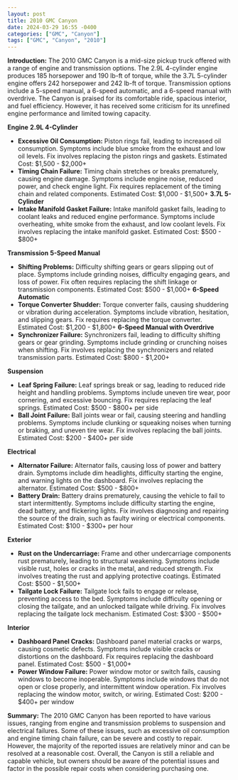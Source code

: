 ```yaml
---
layout: post
title: 2010 GMC Canyon
date: 2024-03-29 16:55 -0400
categories: ["GMC", "Canyon"]
tags: ["GMC", "Canyon", "2010"]
---
```

**Introduction:**
The 2010 GMC Canyon is a mid-size pickup truck offered with a range of engine and transmission options. The 2.9L 4-cylinder engine produces 185 horsepower and 190 lb-ft of torque, while the 3.7L 5-cylinder engine offers 242 horsepower and 242 lb-ft of torque. Transmission options include a 5-speed manual, a 6-speed automatic, and a 6-speed manual with overdrive. The Canyon is praised for its comfortable ride, spacious interior, and fuel efficiency. However, it has received some criticism for its unrefined engine performance and limited towing capacity.

**Engine**
**2.9L 4-Cylinder**
* **Excessive Oil Consumption:** Piston rings fail, leading to increased oil consumption. Symptoms include blue smoke from the exhaust and low oil levels. Fix involves replacing the piston rings and gaskets. Estimated Cost: $1,500 - $2,000+
* **Timing Chain Failure:** Timing chain stretches or breaks prematurely, causing engine damage. Symptoms include engine noise, reduced power, and check engine light. Fix requires replacement of the timing chain and related components. Estimated Cost: $1,000 - $1,500+
**3.7L 5-Cylinder**
* **Intake Manifold Gasket Failure:** Intake manifold gasket fails, leading to coolant leaks and reduced engine performance. Symptoms include overheating, white smoke from the exhaust, and low coolant levels. Fix involves replacing the intake manifold gasket. Estimated Cost: $500 - $800+

**Transmission**
**5-Speed Manual**
* **Shifting Problems:** Difficulty shifting gears or gears slipping out of place. Symptoms include grinding noises, difficulty engaging gears, and loss of power. Fix often requires replacing the shift linkage or transmission components. Estimated Cost: $500 - $1,000+
**6-Speed Automatic**
* **Torque Converter Shudder:** Torque converter fails, causing shuddering or vibration during acceleration. Symptoms include vibration, hesitation, and slipping gears. Fix requires replacing the torque converter. Estimated Cost: $1,200 - $1,800+
**6-Speed Manual with Overdrive**
* **Synchronizer Failure:** Synchronizers fail, leading to difficulty shifting gears or gear grinding. Symptoms include grinding or crunching noises when shifting. Fix involves replacing the synchronizers and related transmission parts. Estimated Cost: $800 - $1,200+

**Suspension**
* **Leaf Spring Failure:** Leaf springs break or sag, leading to reduced ride height and handling problems. Symptoms include uneven tire wear, poor cornering, and excessive bouncing. Fix requires replacing the leaf springs. Estimated Cost: $500 - $800+ per side
* **Ball Joint Failure:** Ball joints wear or fail, causing steering and handling problems. Symptoms include clunking or squeaking noises when turning or braking, and uneven tire wear. Fix involves replacing the ball joints. Estimated Cost: $200 - $400+ per side

**Electrical**
* **Alternator Failure:** Alternator fails, causing loss of power and battery drain. Symptoms include dim headlights, difficulty starting the engine, and warning lights on the dashboard. Fix involves replacing the alternator. Estimated Cost: $500 - $800+
* **Battery Drain:** Battery drains prematurely, causing the vehicle to fail to start intermittently. Symptoms include difficulty starting the engine, dead battery, and flickering lights. Fix involves diagnosing and repairing the source of the drain, such as faulty wiring or electrical components. Estimated Cost: $100 - $300+ per hour

**Exterior**
* **Rust on the Undercarriage:** Frame and other undercarriage components rust prematurely, leading to structural weakening. Symptoms include visible rust, holes or cracks in the metal, and reduced strength. Fix involves treating the rust and applying protective coatings. Estimated Cost: $500 - $1,500+
* **Tailgate Lock Failure:** Tailgate lock fails to engage or release, preventing access to the bed. Symptoms include difficulty opening or closing the tailgate, and an unlocked tailgate while driving. Fix involves replacing the tailgate lock mechanism. Estimated Cost: $300 - $500+

**Interior**
* **Dashboard Panel Cracks:** Dashboard panel material cracks or warps, causing cosmetic defects. Symptoms include visible cracks or distortions on the dashboard. Fix requires replacing the dashboard panel. Estimated Cost: $500 - $1,000+
* **Power Window Failure:** Power window motor or switch fails, causing windows to become inoperable. Symptoms include windows that do not open or close properly, and intermittent window operation. Fix involves replacing the window motor, switch, or wiring. Estimated Cost: $200 - $400+ per window

**Summary:**
The 2010 GMC Canyon has been reported to have various issues, ranging from engine and transmission problems to suspension and electrical failures. Some of these issues, such as excessive oil consumption and engine timing chain failure, can be severe and costly to repair. However, the majority of the reported issues are relatively minor and can be resolved at a reasonable cost. Overall, the Canyon is still a reliable and capable vehicle, but owners should be aware of the potential issues and factor in the possible repair costs when considering purchasing one.
